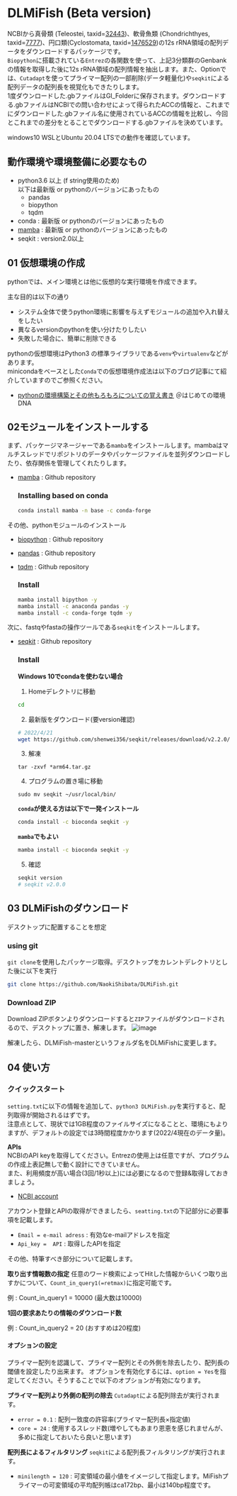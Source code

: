 # DLMiFish (Beta version)
NCBIから真骨類 (Teleostei, taxid=[32443](https://www.ncbi.nlm.nih.gov/Taxonomy/Browser/wwwtax.cgi?mode=Info&id=32443&lvl=3&lin=f&keep=1&srchmode=1&unlock))、軟骨魚類 (Chondrichthyes, taxid=[7777](https://www.ncbi.nlm.nih.gov/Taxonomy/Browser/wwwtax.cgi?mode=Info&id=7777&lvl=3&lin=f&keep=1&srchmode=1&unlock))、円口類(Cyclostomata, taxid=[1476529](https://www.ncbi.nlm.nih.gov/Taxonomy/Browser/wwwtax.cgi?mode=Info&id=1476529&lvl=3&lin=f&keep=1&srchmode=1&unlock))の12s rRNA領域の配列データをダウンロードするパッケージです。  
`Biopython`に搭載されている`Entrez`の各関数を使って、上記3分類群のGenbankの情報を取得した後に12s rRNA領域の配列情報を抽出します。また、Optionでは、`Cutadapt`を使ってプライマー配列の一部削除(データ軽量化)や`seqkit`による配列データの配列長を視覚化もできたりします。  
1度ダウンロードした.gbファイルはGI_Folderに保存されます。ダウンロードする.gbファイルはNCBIでの問い合わせによって得られたACCの情報と、これまでにダウンロードした.gbファイル名に使用されているACCの情報を比較し、今回とこれまでの差分をとることでダウンロードする.gbファイルを決めています。

windows10 WSLとUbuntu 20.04 LTSでの動作を確認しています。  

## 動作環境や環境整備に必要なもの

- python3.6 以上 (f string使用のため)  
以下は最新版 or pythonのバージョンにあったもの  
  - pandas
  - biopython
  - tqdm
- conda : 最新版 or pythonのバージョンにあったもの
- [mamba](https://github.com/mamba-org/mamba) : 最新版 or pythonのバージョンにあったもの
- seqkit : version2.0以上

## 01 仮想環境の作成
pythonでは、メイン環境とは他に仮想的な実行環境を作成できます。  

主な目的は以下の通り
- システム全体で使うpython環境に影響を与えずモジュールの追加や入れ替えをしたい
- 異なるversionのpythonを使い分けたりしたい
- 失敗した場合に、簡単に削除できる  

pythonの仮想環境はPython3 の標準ライブラリである`venv`や`virtualenv`などがあります。  
minicondaをベースとした`Conda`での仮想環境作成法は以下のブログ記事にて紹介していますのでご参照ください。  
- [pythonの環境構築とその他もろもろについての覚え書き](https://edna-blog.com/technique/python_env/) ＠はじめての環境DNA  

## 02モジュールをインストールする
まず、パッケージマネージャーである`mamba`をインストールします。mambaはマルチスレッドでリポジトリのデータやパッケージファイルを並列ダウンロードしたり、依存関係を管理してくれたりします。

- [mamba](https://github.com/mamba-org/mamba) : Github repository  

  ### Installing based on conda
  ```bash
  conda install mamba -n base -c conda-forge
  ```
その他、pythonモジュールのインストール
- [biopython](https://github.com/biopython/biopython) : Github repository  
- [pandas](https://github.com/pandas-dev/pandas) : Github repository  
- [tqdm](https://github.com/tqdm/tqdm) : Github repository  

  ### Install
  ```bash
  mamba install bipython -y
  mamba install -c anaconda pandas -y
  mamba install -c conda-forge tqdm -y
  ```
次に、fastqやfastaの操作ツールである`seqkit`をインストールします。 

- [seqkit](https://github.com/shenwei356/seqkit) : Github repository  
  ### Install
  __Windows 10でcondaを使わない場合__
  
  1. Homeデレクトリに移動
  ```bash
  cd
  ```
  
  2. 最新版をダウンロード(要version確認)
  ```bash
  # 2022/4/21
  wget https://github.com/shenwei356/seqkit/releases/download/v2.2.0/seqkit_linux_arm64.tar.gz
  ```
  
  3. 解凍
  ```
  tar -zxvf *arm64.tar.gz
  ```
  
  4. プログラムの置き場に移動
  ```
  sudo mv seqkit ~/usr/local/bin/
  ```
  
  __`conda`が使える方は以下で一発インストール__
  ```bash
  conda install -c bioconda seqkit -y
  ```
  
  __`mamba`でもよい__
  ```bash
  mamba install -c bioconda seqkit -y
  ```
  
  5. 確認
  ```bash
  seqkit version
  # seqkit v2.0.0
  ```
  
## 03 DLMiFishのダウンロード
デスクトップに配置することを想定

### using git
`git clone`を使用したパッケージ取得。デスクトップをカレントデレクトリとした後に以下を実行
```bash
git clone https://github.com/NaokiShibata/DLMiFish.git
```
### Download ZIP
Download ZIPボタンよりダウンロードすると`ZIP`ファイルがダウンロードされるので、デスクトップに置き、解凍します。
![image](https://user-images.githubusercontent.com/53568847/164349138-3227f1cd-3e16-45c8-a3e7-4868dfeb303c.png)

解凍したら、DLMiFish-masterというフォルダ名をDLMiFishに変更します。

## 04 使い方
### クイックスタート
`setting.txt`に以下の情報を追加して、`python3 DLMiFish.py`を実行すると、配列取得が開始されるはずです。  
注意点として、現状では1GB程度のファイルサイズになることと、環境にもよりますが、デフォルトの設定では3時間程度かかります(2022/4現在のデータ量)。

__APIs__  
NCBIのAPI keyを取得してください。Entrezの使用上は任意ですが、プログラムの作成上表記無しで動く設計にできていません。  
また、利用頻度が高い場合(3回/1秒以上)には必要になるので登録&取得しておきましょう。  

- [NCBI account](https://www.ncbi.nlm.nih.gov/account/)

アカウント登録とAPIの取得ができましたら、`seatting.txt`の下記部分に必要事項を記載します。
- `Email = e-mail adress` : 有効なe-mailアドレスを指定
- `Api_key =  API` : 取得したAPIを指定

その他、特筆すべき部分について記載します。

__取り出す情報数の指定__
任意のワード検索によってHitした情報からいくつ取り出すかについて、`Count_in_query1(=retmax)`に指定可能です。

例 : Count_in_query1 = 10000 (最大数は10000)

__1回の要求あたりの情報のダウンロード数__

例 : Count_in_query2 = 20 (おすすめは20程度)

#### オプションの設定
プライマー配列を認識して、プライマー配列とその外側を除去したり、配列長の閾値を設定したり出来ます。
オプションを有効化するには、`option = Yes`を指定してください。そうすることで以下のオプションが有効になります。

__プライマー配列より外側の配列の除去__
`Cutadapt`による配列除去が実行されます。  
- `error = 0.1` : 配列一致度の許容率(プライマー配列長×指定値)
- `core = 24` : 使用するスレッド数(増やしてもあまり恩恵を感じれませんが、多めに指定しておいたら良いと思います)

__配列長によるフィルタリング__
`seqkit`による配列長フィルタリングが実行されます。  
- `minilength = 120` : 可変領域の最小値をイメージして指定します。MiFishプライマーの可変領域の平均配列帳はca172bp、最小は140bp程度です。 
